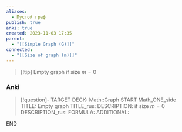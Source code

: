 ```yaml
---
aliases:
  - Пустой граф
publish: true
anki: true
created: 2023-11-03 17:35
parent:
  - "[[Simple Graph (G)]]"
connected:
  - "[[Size of graph (m)]]"
---
```


> [!tip] Empty graph
> if size $m = 0$


### Anki
> [!question]-
TARGET DECK: Math::Graph
START
Math_ONE_side
TITLE: Empty graph
TITLE_rus: 
DESCRIPTION: if size $m = 0$
DESCRIPTION_rus: 
FORMULA: 
ADDITIONAL:
<!--ID: 1699132303418-->
END










